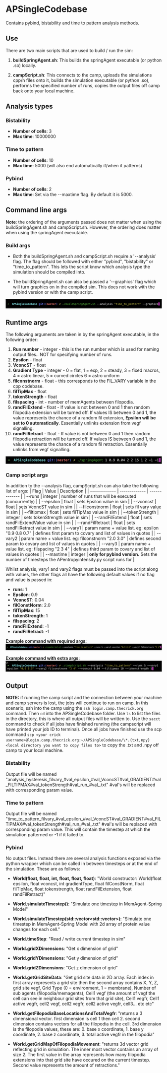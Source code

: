 # APSingleCodebase
Contains pybind, bistability and time to pattern analysis methods.

## Use
There are two main scripts that are used to build / run the sim: 
1. **buildSpringAgent.sh**: This builds the springAgent executable (or python .so) locally.

2. **campScript.sh**: This connects to the camp, uploads the simulations cpp/h files onto it, builds the simulation executable (or python .so), performs the specified number of runs, copies the output files off camp back onto your local machine.

## Analysis types

### Bistability
- **Number of cells**: 3
- **Max time**: 10000000

### Time to pattern
- **Number of cells**: 10
- **Max time**: 5000 (will also end automatically if/when it patterns)

### Pybind
- **Number of cells**: 2
- **Max time**: Set via the --maxtime flag. By default it is 5000.


## Command line args
**Note**: the ordering of the arguments passed does not matter when using the buildSpringAgent.sh and campScript.sh. However, the ordering does matter when using the springAgent executable.

### Build args
- Both the buildSpringAgent.sh and campScript.sh require a '--analysis' flag. The flag should be followed with either "pybind", "bistability" or "time_to_pattern". This lets the script know which analysis type the simulation should be compiled into.

- The buildSpringAgent.sh can also be passed a '--graphics' flag which will turn graphics on in the compiled sim. This does not work with the pybind version or with the camp script.

![buildscript with args](/docs/buildscript_graphics.png?raw=true)

## Runtime args
The following arguments are taken in by the springAgent executable, in the following order:
1. **Run number** - integer - this is the run number which is used for naming output files.. NOT for specifying number of runs.
2. **Epsilon** - float
3. **VconcST** - float
4. **Gradient Type** - integer - 0 = flat, 1 = exp, 2 = steady, 3 = fixed macros, 4 = astro linear, 5 = curved circles 6 = astro uniform
5. **filconstnorm** - float - this corresponds to the FIL_VARY variable in the cpp codebase.
6. **filTipMax** - float
7. **tokenStrength** - float
8. **filspacing** - int - number of memAgents between filopodia.
9. **randFilExtend** - float - If value is not between 0 and 1 then random filopodia extension will be turned off. If values IS between 0 and 1, the value represents the chance of a random fil extension, **Epsilon will be set to 0 automatically**. Essentially unlinks extension from vegf signalling.
10. **randFilRetract** - float - If value is not between 0 and 1 then random filopodia retraction will be turned off. If values IS between 0 and 1, the value represents the chance of a random fil retraction. Essentially unlinks from vegf signalling.

![spring agent executable with args](/docs/springAgent_executable_args.png?raw=true)

### Camp script args
In addition to the --analysis flag, campScript.sh can also take the following list of args:
| Flag  | Value | Description  |
| ------------- | ------------- | ------------- |
| --runs  | integer  | number of runs that will be executed (concurrently)  |
| --epsilon  | float  | sets Epsilon value in sim  |
| --vconcst  | float  | sets VconcST value in sim  |
| --filconstnorm  | float  | sets fil vary value in sim  |
| --filtipmax  | float  | sets filTipMax value in sim  |
| --tokenStrength  | integer  | sets tokenStrength value in sim  |
| --randFilExtend  | float  | sets randFilExtendValue value in sim  |
| --randFilRetract  | float  | sets randFilRetract value in sim  |
| --vary1  | param name + value list. eg: epsilon "0.9 0.8 0.7"  | defines first param to covary and list of values in quotes |
| --vary2  | param name + value list. eg: filconstnorm "2.0 3.0"  | defines second param to covary and list of values in quotes |
| --vary3  | param name + value list. eg: filspacing "2 3 4"  | defines third param to covary and list of values in quotes |
| --maxtime  | integer  | **only for pybind version.** Sets the number of timesteps the APentropyintensity.py script runs for |

Whilst analysis, vary1 and vary2 flags must be passed into the script along with values, the other flags all have the following default values if no flag and value is passed in:
- **runs**: 1
- **Epsilon**: 0.9
- **VconcST**: 0.04
- **filConstNorm**: 2.0
- **filTipMax**: 15
- **tokenStrength**: 1
- **filspacing**: 2
- **randFilExtend**: -1
- **randFilRetract**: -1

**Example command with required args:**
![camp script with required args](/docs/campscript_required_args.png?raw=true)

**Example command with extra args:**
![camp script with extra args](/docs/campscript_full_args.png?raw=true)

## Output

**NOTE:** if running the camp script and the connection between your machine and camp servers is lost, the jobs will continue to run on camp. In this scenario, ssh into the camp using the `ssh login.camp.thecrick.org` command. Then `cd` into the APSingleCodebase folder. Use `ls` to list the files in the directory, this is where all output files will be written to. Use the `sacct` command to check if all jobs have finished running (the campscript will have printed your job ID to terminal). Once all jobs have finished use the scp command `scp <your crick username>@login.camp.thecrick.org:~/APSingleCodebase/\*.{txt,npy} <local directory you want to copy files to>` to copy the .txt and .npy off camp to your local machine.

### Bistability
Output file will be named "analysis_hysteresis_filvary_#val_epsilon_#val_VconcST#val_GRADIENT#val_FILTIPMAX#val_tokenStrength#val_run_#val_.txt" #val's will be replaced with corresponding param value.

### Time to pattern
Output file will be named "time_to_pattern_filvary_#val_epsilon_#val_VconcST#val_GRADIENT#val_FILTIPMAX#val_tokenStrength#val_run_#val_.txt" #val's will be replaced with corresponding param value. This will contain the timestep at which the simulation patterned or -1 if it failed to.

### Pybind

No output files. Instead there are several analysis functions exposed via the python wrapper which can be called in between timesteps or at the end of the simulation. These are as follows:

 - **World(float, float, int, float, float, float)**: "World constructor: World(float epsilon, float vconcst, int gradientType, float filConstNorm, float filTipMax, float tokenstrength, float randFilExtension, float randFilRetract)"
 
 - **World.simulateTimestep()**: "Simulate one timestep in MemAgent-Spring Model"
 
 - **World.simulateTimestep(std::vector<std::vector<float>>)**: "Simulate one timestep in MemAgent-Spring Model with 2d array of protein value changes for each cell."
 
 - **World.timeStep**: "Read / write current timestep in sim"
 
 - **World.gridXDimensions**: "Get x dimension of grid"
 
 - **World.gridYDimensions**: "Get y dimension of grid"
 
 - **World.gridZDimensions**: "Get z dimension of grid"
 
 - **World.getGridSiteData**: "Get grid site data in 2D array. Each index in first array represents a grid site then the second array contains X, Y, Z, grid site vegf, Grid Type (0 = environment, 1 = membrane), Number of sub agents (filopodia/memagents), Cell1 vegf (the amount of vegf the cell can see in neighbour grid sites from that grid site), Cell1 vegfr, Cell1 active vegfr, cell2 vegf, cell2 vegfr, cell2 active vegfr, cell3... etc etc"
 
 - **World.getFilopodiaBaseLocationsAndTotalVegfr**: "returns a 3 dimensional vector. first dimension is cell 1 then cell 2. second dimension contains vectors for all the filopodia in the cell. 3rd dimension is the filopodia values, these are: 0. base x coordinate, 1. base y coordinate, 2. base z coordinate, 3. total active vegfr in the filopodia"
 
 - **World.getGridMapOfFilopodiaMovement**: "returns 3d vector grid reflecting grid in simulation. The inner most vector contains an array of size 2. The first value in the array represents how many filopodia extensions into that grid site have occured on the current timestep. Second value represents the amount of retractions."
